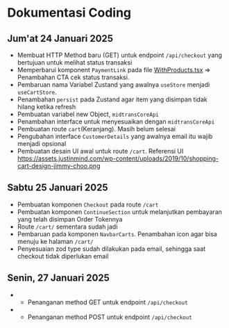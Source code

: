 # Dokumentasi Coding

## Jum'at 24 Januari 2025
- Membuat HTTP Method baru (GET) untuk endpoint `/api/checkout` yang bertujuan untuk melihat status transaksi
- Memperbarui komponent `PaymentLink` pada file [WithProducts.tsx](src\components\_pages\Checkout\WithProducts.tsx) => Penambahan CTA cek status transaksi.
- Pembaruan nama Variabel Zustand yang awalnya `useStore` menjadi `useCartStore`.
- Penambahan `persist` pada Zustand agar item yang disimpan tidak hilang ketika refresh
- Pembuatan variabel new Object, `midtransCoreApi`
- Penambahan interface untuk menyesuaikan dengan `midtransCoreApi`
- Pembuatan route `cart`(Keranjang). Masih belum selesai
- Pengubahan interface `CustomerDetails` yang awalnya email itu wajib menjadi opsional
- Pembuatan desain UI awal untuk route `/cart`. Referensi UI https://assets.justinmind.com/wp-content/uploads/2019/10/shopping-cart-design-jimmy-choo.png

## Sabtu 25 Januari 2025
- Pembuatan komponen `Checkout` pada route `/cart`
- Pembuatan komponen `ContinueSection` untuk melanjutkan pembayaran yang telah disimpan Order Tokennya 
- Route `/cart/` sementara sudah jadi
- Pembaruan pada komponen `NavbarCarts`. Penambahan icon agar bisa menuju ke halaman `/cart/`
- Penyesuaian zod type sudah dilakukan pada email, sehingga saat checkout tidak diperlukan email

## Senin, 27 Januari 2025
- - Penanganan method GET untuk endpoint `/api/checkout`
- - Penanganan method POST untuk endpoint `/api/checkout`